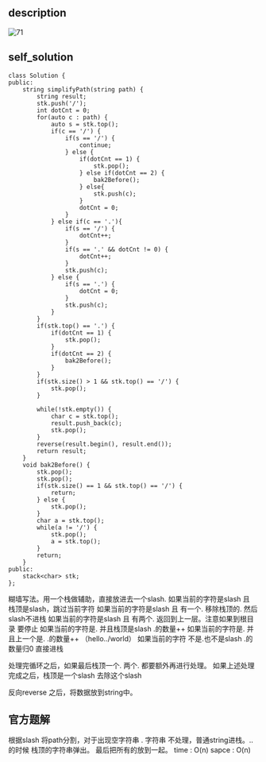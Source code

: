 ## description
![71](https://github.com/ethan686/leetcode/assets/73508499/e2cabd6c-9ab4-46f1-90bf-e07e1831c804)
## self_solution
```
class Solution {
public:
    string simplifyPath(string path) {
        string result;
        stk.push('/');
        int dotCnt = 0;
        for(auto c : path) {
            auto s = stk.top();
            if(c == '/') {
                if(s == '/') {
                    continue;
                } else {
                    if(dotCnt == 1) {
                        stk.pop();
                    } else if(dotCnt == 2) {
                        bak2Before();
                    } else{
                        stk.push(c);
                    }
                    dotCnt = 0;
                }
            } else if(c == '.'){
                if(s == '/') {
                    dotCnt++;
                }
                if(s == '.' && dotCnt != 0) {
                    dotCnt++;
                }
                stk.push(c);
            } else {
                if(s == '.') {
                    dotCnt = 0;
                }
                stk.push(c);
            }
        }
        if(stk.top() == '.') {
            if(dotCnt == 1) {
                stk.pop();
            }
            if(dotCnt == 2) {
                bak2Before();
            }
        }
        if(stk.size() > 1 && stk.top() == '/') {
            stk.pop();
        }

        while(!stk.empty()) {
            char c = stk.top();
            result.push_back(c);
            stk.pop();
        }
        reverse(result.begin(), result.end());
        return result;
    }
    void bak2Before() {
        stk.pop();
        stk.pop();
        if(stk.size() == 1 && stk.top() == '/') {
            return;
        } else {
            stk.pop();
        }
        char a = stk.top();
        while(a != '/') {
            stk.pop();
            a = stk.top();
        }
        return;
    }
public:
    stack<char> stk;
};
```
糊墙写法。用一个栈做辅助，直接放进去一个slash.
如果当前的字符是slash 且 栈顶是slash，跳过当前字符
如果当前的字符是slash 且 有一个. 移除栈顶的. 然后slash不进栈
如果当前的字符是slash 且 有两个. 返回到上一层。注意如果到根目录 要停止
如果当前的字符是. 并且栈顶是slash  .的数量++
如果当前的字符是. 并且上一个是.   .的数量++ （hello../world）
如果当前的字符 不是.也不是slash  .的数量归0 直接进栈

处理完循环之后，如果最后栈顶一个.  两个.  都要额外再进行处理。
如果上述处理完成之后，栈顶是一个slash  去除这个slash

反向reverse 之后，将数据放到string中。

## 官方题解
根据slash 将path分割，对于出现空字符串 . 字符串 不处理，普通string进栈。..的时候 栈顶的字符串弹出。
最后把所有的放到一起。
time : O(n)
sapce : O(n)














